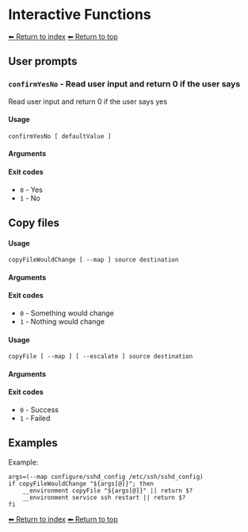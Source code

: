 # Interactive Functions

[⬅ Return to index](index.md)
[⬅ Return to top](../index.md)

## User prompts


### `confirmYesNo` - Read user input and return 0 if the user says

Read user input and return 0 if the user says yes

#### Usage

    confirmYesNo [ defaultValue ]
    

#### Arguments



#### Exit codes

- `0` - Yes
- `1` - No

## Copy files 


#### Usage

    copyFileWouldChange [ --map ] source destination
    

#### Arguments



#### Exit codes

- `0` - Something would change
- `1` - Nothing would change

#### Usage

    copyFile [ --map ] [ --escalate ] source destination
    

#### Arguments



#### Exit codes

- `0` - Success
- `1` - Failed

## Examples

Example:

    args=(--map configure/sshd_config /etc/ssh/sshd_config)
    if copyFileWouldChange "${args[@]}"; then
        __environment copyFile "${args[@]}" || return $?
        __environment service ssh restart || return $?
    fi


[⬅ Return to index](index.md)
[⬅ Return to top](../index.md)
